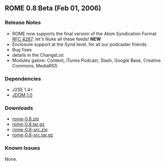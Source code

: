 ## ROME 0.8 Beta (Feb 01, 2006)

### Release Notes

-   ROME now supports the final version of the Atom Syndication Format
    [RFC 4287](http://www.ietf.org/rfc/rfc4287): let\'s
    Nuke all these feeds! **NEW**
-   Enclosure support at the Synd level, for all our podcaster friends
-   Bug fixes
-   details in the ChangeList
-   Modules galore: Content, iTunes Podcast, Slash, Google Base,
    Creative Commons, MediaRSS

### Dependencies

-   J2SE 1.4+
-   [JDOM 1.0](http://www.jdom.org/)

### Downloads

-   [rome-0.8.zip](./rome-0.8.zip)
-   [rome-0.8.tar.gz](./rome-0.8.tar.gz)
-   [rome-0.8-src.zip](./rome-0.8-src.zip)
-   [rome-0.8-src.tar.gz](./rome-0.8-src.tar.gz)

### Known Issues

None.
